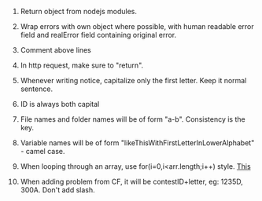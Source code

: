 1. Return object from nodejs modules.

1. Wrap errors with own object where possible, with human readable error field and realError field containing original error.

1. Comment above lines

1. In http request, make sure to "return".

1. Whenever writing notice, capitalize only the first letter. Keep it normal sentence.

1. ID is always both capital

1. File names and folder names will be of form "a-b". Consistency is the key.

1. Variable names will be of form "likeThisWithFirstLetterInLowerAlphabet" - camel case.

1. When looping through an array, use for(i=0,i<arr.length;i++) style. [This](http://stackoverflow.com/questions/3010840/loop-through-array-in-javascript)

1. When adding problem from CF, it will be contestID+letter, eg: 1235D, 300A. Don't add slash.
